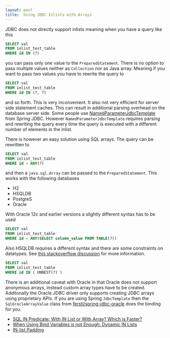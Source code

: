 ```yaml
---
layout: post
title:  Using JDBC Inlists with Arrays
---
```


JDBC does not directly support inlists meaning when you have a query like this

```sql
SELECT val
FROM inlist_test_table 
WHERE id IN (?)
```

you can pass only one value to the `PreparedStatement`. There is no option to pass multiple values neither as `Collection` nor as Java array. Meaning if you want to pass two values you have to rewrite the query to

```sql
SELECT val
FROM inlist_test_table 
WHERE id IN (?, ?)
```
and so forth. This is very inconvenient. It also not very efficient for server side statement caches. This can result in additional parsing overhead on the database server side. Some people use [NamedParameterJdbcTemplate](https://docs.spring.io/spring/docs/current/javadoc-api/org/springframework/jdbc/core/namedparam/NamedParameterJdbcTemplate.html) from Spring JDBC. However `NamedParameterJdbcTemplate` requires parsing and rewriting the query every time the query is executed with a different number of elements in the inlist.

There is however an easy solution using SQL arrays. The query can be rewritten to

```sql
SELECT val
FROM inlist_test_table 
WHERE id = ANY(?)
```

and then a `java.sql.Array` can be passed to the `PreparedStatement`. This works with the following databases

* H2
* HSQLDB
* PostgreS
* Oracle

With Oracle 12c and earlier versions a slightly different syntax has to be used


```sql
SELECT val
FROM inlist_test_table 
WHERE id = ANY(SELECT column_value FROM TABLE(?))
```

Also HSQLDB requires a different syntax and there are some constraints on datatypes. See [this stackoverflow discussion](https://stackoverflow.com/questions/50665451/hsqldb-any-array-function-not-working/50684110) for more information.


```sql
SELECT val
FROM inlist_test_table 
WHERE id IN ( UNNEST(?) )
```

There is an additional caveat with Oracle in that Oracle does not support anonymous arrays, instead custom array types have to be created. Additonally the Oracle JDBC driver only supports creating JDBC arrays using proprietary APIs. If you are using Spring `JdbcTemplate` then the `SqlOracleArrayValue` class from [ferstl/spring-jdbc-oracle](https://github.com/ferstl/spring-jdbc-oracle/) does the binding for you.

* [SQL IN Predicate: With IN List or With Array? Which is Faster?](https://blog.jooq.org/2017/03/30/sql-in-predicate-with-in-list-or-with-array-which-is-faster/)
* [When Using Bind Variables is not Enough: Dynamic IN Lists](https://blog.jooq.org/2018/04/13/when-using-bind-variables-is-not-enough-dynamic-in-lists/)
* [IN-list Padding](https://www.jooq.org/doc/latest/manual/sql-building/dsl-context/custom-settings/settings-in-list-padding/)

